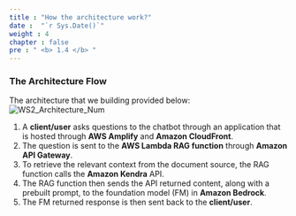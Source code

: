 ```yaml
---
title : "How the architecture work?"
date :  "`r Sys.Date()`" 
weight : 4 
chapter : false
pre : " <b> 1.4 </b> "
---
```


### The Architecture Flow
The architecture that we building provided below: 
![WS2_Architecture_Num](/images/1/WS2_Architecture_Num.svg?featherlight=false&width=70pc "Build AI Serverless Chatbot")

1. A **client/user** asks questions to the chatbot through an application that is hosted through **AWS Amplify** and **Amazon CloudFront**.
2. The question is sent to the **AWS Lambda RAG function** through **Amazon API Gateway**.
3. To retrieve the relevant context from the document source, the RAG function calls the **Amazon Kendra** API.
4. The RAG function then sends the API returned content, along with a prebuilt prompt, to the foundation model (FM) in **Amazon Bedrock**.
5. The FM returned response is then sent back to the **client/user**.